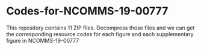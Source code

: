 # Codes-for-NCOMMS-19-00777
This repository contains 11 ZIP files.
Decompress those files and we can get the corresponding resource codes for each figure and each supplementary figure in NCOMMS-19-00777
